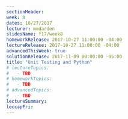 ```yaml
---
sectionHeader:
week: 8
dates: 10/27/2017
lecturer: mmdarden
slidesName: f17/week8
homeworkRelease: 2017-10-27 11:00:00 -04:00
lectureRelease: 2017-10-27 11:00:00 -04:00
advancedThisWeek: true
solutionRelease: 2017-11-09 00:00:00 -05:00
title: "Unit Testing and Python"
# lectureTopics:
#   - TBD
# homeworkTopics:
#   - TBD
# advancedTopics:
#   - TBD
lectureSummary:
leccapFri:
---
```

